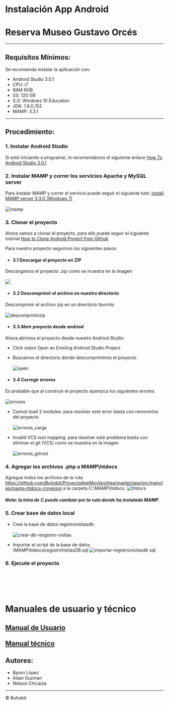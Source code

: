 #   Instalación App Android
#   Reserva Museo Gustavo Orcés
---
## Requisitos Mínimos:
Se recomienda instalar la aplicación con: 
- Android Studio 3.0.1
- CPU: i7
- RAM 8GB
- SS: 120 GB
- S.O: Windows 10 Education
- JDK: 1.8.0_152
- MAMP: 3.3.1

---
## Procedimiento:

### 1. Instalar Android Studio
Si está iniciando a programar, le recomendamos el siguiente enlace
[How To Android Studio 3.0.1](https://www.youtube.com/watch?v=ho-6QaVf6CU)

### 2. Instalar MAMP y correr los servicios Apache y MySQL server
Para instalar MAMP y correr el servicio puede seguir el siguiente tuto:
[Install MAMP server 3.3.0 (Windows 7)](https://www.youtube.com/watch?v=1SO0-F4wqyY)
<br /> <br />
![mamp](https://user-images.githubusercontent.com/25153762/36508017-6b5b100e-1729-11e8-87d4-15f47c567b5c.PNG)

### 3. Clonar el proyecto
Ahora vamos a clonar el proyecto, para ello puede seguir el siguiente tutorial
[How to Clone Android Project from Github](https://www.youtube.com/watch?v=Qeub1fKRAkw)

Para nuestro proyecto seguimos los siguientes pasos:
- #### 3.1 Descargar el proyecto en ZIP
Descargamos el proyecto .zip como se muestra en la imagen
<br /> <br />
<img src=https://user-images.githubusercontent.com/25153762/36462677-c7ffb2fc-1692-11e8-9c3a-813fc3a65e33.png >

- #### 3.2 Descomprimir el archivo en nuestro directorio
Descomprimir el archivo zip en un directorio favorito
<br /> <br />
![descomprimirzip](https://user-images.githubusercontent.com/25153762/36452308-fb97162c-1661-11e8-95ac-0f101c0bd107.png)

- #### 3.3 Abrir proyecto desde andriod
Ahora abrimos el proyecto desde nuestro Andriod Studio:
- Click sobre Open an Existing Android Studio Project.
- Buscamos el directorio donde descomprimimos el proyecto.
<br /> <br />
![open](https://user-images.githubusercontent.com/25153762/36503270-863cb166-171a-11e8-92c1-736173623903.png)


- #### 3.4 Corregir errores
Es probable que al construir el proyecto aparezca los siguientes errores
<br /> <br />
![errores](https://user-images.githubusercontent.com/25153762/36503759-2bfa6c1e-171c-11e8-8cd1-a7b0e215d637.PNG)

- Cannot load 2 modules: para resolver este error basta con removerlos del proyecto
<br /> <br />
![errores_carga](https://user-images.githubusercontent.com/25153762/36503534-691a312a-171b-11e8-8de7-703f76a81db2.PNG)

- Invalid VCS root mapping: para resolver este problema basta con eliminar el git (VCS) como se muestra en la imagen
<br /> <br />
![errores_gitroot](https://user-images.githubusercontent.com/25153762/36503517-61f5f370-171b-11e8-83e7-388f75bd132d.PNG)


### 4. Agregar los archivos .php a MAMP\htdocs
Agregue todos los archivos de la ruta
https://github.com/Buhobit/ProyectoAppMoviles/tree/master/app/src/main/res/mamp-htdocs-conexion
a la carpeta C:\MAMP\htdocs.
![htdocs](https://user-images.githubusercontent.com/25153762/36508499-e4575a20-172a-11e8-9c7a-72080fd7d0b6.PNG)

##### Nota: la letra de C puede cambiar por la ruta donde ha instalado MAMP.

### 5. Crear base de datos local
- Cree la base de datos registrovisitasdb 
<br /> <br />
![crear-db-resgistro-visitas](https://user-images.githubusercontent.com/25153762/36508045-80b040dc-1729-11e8-9f11-87a1b7ec17be.PNG)

- Importar el script de la base de datos \MAMP\htdocs\registroVisitasDB.sql
![importar-registrovisitasdb sql](https://user-images.githubusercontent.com/25153762/36508212-1054a412-172a-11e8-86a9-2c1e1c52e4ea.PNG)

### 6. Ejecute el proyecto
<br /> <br />
---
# Manuales de usuario y técnico
[Manual de Usuario](https://raw.githubusercontent.com/Buhobit/ProyectoAppMoviles/master/app/src/main/res/manuales/Manual%20de%20Usuario%20AppM%C3%B3vil-Gustavo%20Orces.doc)
<br /> <br />
[Manual técnico](https://raw.githubusercontent.com/Buhobit/ProyectoAppMoviles/master/app/src/main/res/manuales/Manual%20Tecnico%20AppM%C3%B3vil-Gustavo%20Orces.docx)
---

## Autores:
- Byron López
- Adan Guzman
- Nelson Chicaiza
---
© Buhobit
